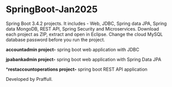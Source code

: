 # SpringBoot-Jan2025
Spring Boot 3.4.2 projects. It includes - Web, JDBC, Spring data JPA, Spring data MongoDB, REST API, Spring Security and Microservices. Download each project as ZIP, extract and open in Eclipse. Change the cloud MySQL database password before you run the project.

**accountadmin project-** spring boot web application with JDBC

**jpabankadmin project-** spring boot web application with Spring Data JPA

***restaccountoperations project-** spring boot REST API application

Developed by Praffull.
